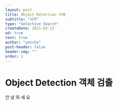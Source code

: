 ```yaml
---
layout: post
title: Object Detection 이해
subtitle: "시작"
type: "Selective Search"
createDate: 2021-03-13
od: true
text: true
author: "yoncho"
post-header: false
header-img: ""
order: 1
---
```





# Object Detection 객체 검출
안
녕
하
세
요
